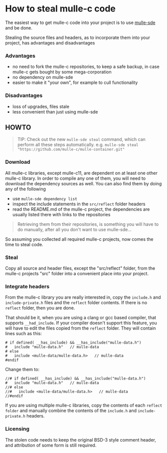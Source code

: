 # How to steal mulle-c code

The easiest way to get mulle-c code into your project is to use [mulle-sde](//github.com/mulle-sde/mulle-sde)
and be done.

Stealing the source files and headers, as to incorporate them into your project,
has advantages and disadvantages


### Advantages

* no need to fork the mulle-c repositories, to keep a safe backup, in case mulle-c gets bought by some mega-corporation
* no dependency on mulle-sde
* easier to make it "your own", for example to cull functionality

### Disadvantages

* loss of upgrades, files stale
* less convenient than just using mulle-sde


## HOWTO

> TIP: Check out the new `mulle-sde steal` command, which can perform all these
> steps automatically.
> e.g. `mulle-sde steal "https://github.com/mulle-c/mulle-container.git"`

### Download

All mulle-c libraries, except mulle-c11, are dependent on at least one other
mulle-c library. In order to compile any one of them, you will need to download
the dependency sources as well. You can also find them by doing any
of the following

* use `mulle-sde dependency list`
* inspect the include statements in the `src/reflect` folder headers
* read the README.md of the mulle-c project, the dependencies are usually listed there with links to the repositories


> Retrieving them from their repositories, is something you will have to do
> manually, after all you don't want to use mulle-sde...


So assuming you collected all required mulle-c projects, now comes the time
to steal code.

### Steal

Copy all source and header files, except the "src/reflect" folder, from the
mulle-c projects "src" folder into a convenient place into your project.


### Integrate headers

From the mulle-c library you are really interested in, copy the `include.h`
and `include-private.h` files and the `reflect` folder contents. If there is
no `reflect` folder, then you are done.

That should be it, when you are using a clang or gcc based compiler, that supports
`__had_include`. If your compiler doesn't support this feature, you will have
to edit the files copied from the `reflect` folder. They will contain lines
such as this:

```
# if defined( __has_include) && __has_include("mulle-data.h")
#   include "mulle-data.h"   // mulle-data
# else
#   include <mulle-data/mulle-data.h>   // mulle-data
#endif
```

Change them to:

```
//# if defined( __has_include) && __has_include("mulle-data.h")
#   include "mulle-data.h"   // mulle-data
//# else
//#   include <mulle-data/mulle-data.h>   // mulle-data
//#endif
```

If you are using multiple mulle-c libraries, copy the contents of each
`reflect folder` and manually combine the contents of the `include.h` and
`include-private.h` headers.


### Licensing

The stolen code needs to keep the original BSD-3 style comment header, and
attribution of some form is still required.

